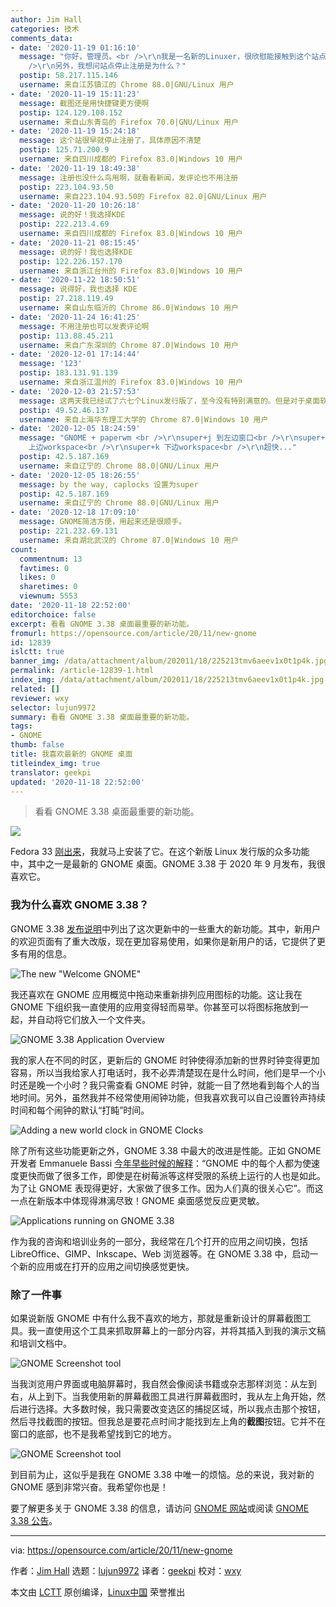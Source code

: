 ```yaml
---
author: Jim Hall
categories: 技术
comments_data:
- date: '2020-11-19 01:16:10'
  message: "你好，管理员。<br />\r\n我是一名新的Linuxer，很欣慰能接触到这个站点。我喜欢这里文章的味道，我会常来，也希望能分享我学习Linux的知识。<br
    />\r\n另外，我想问站点停止注册是为什么？"
  postip: 58.217.115.146
  username: 来自江苏镇江的 Chrome 88.0|GNU/Linux 用户
- date: '2020-11-19 15:11:23'
  message: 截图还是用快捷键更方便啊
  postip: 124.129.108.152
  username: 来自山东青岛的 Firefox 70.0|GNU/Linux 用户
- date: '2020-11-19 15:24:18'
  message: 这个站很早就停止注册了，具体原因不清楚
  postip: 125.71.200.9
  username: 来自四川成都的 Firefox 83.0|Windows 10 用户
- date: '2020-11-19 18:49:38'
  message: 注册也没什么鸟用啊，就看看新闻，发评论也不用注册
  postip: 223.104.93.50
  username: 来自223.104.93.50的 Firefox 82.0|GNU/Linux 用户
- date: '2020-11-20 10:26:18'
  message: 说的好！我选择KDE
  postip: 222.213.4.69
  username: 来自四川成都的 Firefox 83.0|Windows 10 用户
- date: '2020-11-21 08:15:45'
  message: 说的好！我也选择KDE
  postip: 122.226.157.170
  username: 来自浙江台州的 Firefox 83.0|Windows 10 用户
- date: '2020-11-22 18:50:51'
  message: 说得好，我也选择 KDE
  postip: 27.218.119.49
  username: 来自山东临沂的 Chrome 86.0|Windows 10 用户
- date: '2020-11-24 16:41:25'
  message: 不用注册也可以发表评论啊
  postip: 113.88.45.211
  username: 来自广东深圳的 Chrome 87.0|Windows 10 用户
- date: '2020-12-01 17:14:44'
  message: '123'
  postip: 183.131.91.139
  username: 来自浙江温州的 Firefox 83.0|Windows 10 用户
- date: '2020-12-03 21:57:53'
  message: 这两天我已经试了六七个Linux发行版了，至今没有特别满意的。但是对于桌面软件而言，GNOME体验还是不错的。
  postip: 49.52.46.137
  username: 来自上海华东理工大学的 Chrome 87.0|Windows 10 用户
- date: '2020-12-05 18:24:59'
  message: "GNOME + paperwm <br />\r\nsuper+j 到左边窗口<br />\r\nsuper+l 到右边窗口<br />\r\nsuper+i
    上边workspace<br />\r\nsuper+k 下边workspace<br />\r\n超快..."
  postip: 42.5.187.169
  username: 来自辽宁的 Chrome 88.0|GNU/Linux 用户
- date: '2020-12-05 18:26:55'
  message: by the way, caplocks 设置为super
  postip: 42.5.187.169
  username: 来自辽宁的 Chrome 88.0|GNU/Linux 用户
- date: '2020-12-18 17:09:10'
  message: GNOME简洁方便，用起来还是很顺手。
  postip: 221.232.69.131
  username: 来自湖北武汉的 Chrome 87.0|Windows 10 用户
count:
  commentnum: 13
  favtimes: 0
  likes: 0
  sharetimes: 0
  viewnum: 5553
date: '2020-11-18 22:52:00'
editorchoice: false
excerpt: 看看 GNOME 3.38 桌面最重要的新功能。
fromurl: https://opensource.com/article/20/11/new-gnome
id: 12839
islctt: true
banner_img: /data/attachment/album/202011/18/225213tmv6aeev1x0t1p4k.jpg
permalink: /article-12839-1.html
index_img: /data/attachment/album/202011/18/225213tmv6aeev1x0t1p4k.jpg.thumb.jpg
related: []
reviewer: wxy
selector: lujun9972
summary: 看看 GNOME 3.38 桌面最重要的新功能。
tags:
- GNOME
thumb: false
title: 我喜欢最新的 GNOME 桌面
titleindex_img: true
translator: geekpi
updated: '2020-11-18 22:52:00'
---
```



> 
> 看看 GNOME 3.38 桌面最重要的新功能。
> 
> 
> 


![](/data/attachment/album/202011/18/225213tmv6aeev1x0t1p4k.jpg)


Fedora 33 [刚出来](https://fedoramagazine.org/announcing-fedora-33/)，我就马上安装了它。在这个新版 Linux 发行版的众多功能中，其中之一是最新的 GNOME 桌面。GNOME 3.38 于 2020 年 9 月发布，我很喜欢它。


### 我为什么喜欢 GNOME 3.38？


GNOME 3.38 [发布说明](https://help.gnome.org/misc/release-notes/3.38/)中列出了这次更新中的一些重大的新功能。其中，新用户的欢迎页面有了重大改版，现在更加容易使用，如果你是新用户的话，它提供了更多有用的信息。


![The new "Welcome GNOME"](/data/attachment/album/202011/18/225430fx68gfjaym6tafxs.png "The new \"Welcome GNOME\" ")


我还喜欢在 GNOME 应用概览中拖动来重新排列应用图标的功能。这让我在 GNOME 下组织我一直使用的应用变得轻而易举。你甚至可以将图标拖放到一起，并自动将它们放入一个文件夹。


![GNOME 3.38 Application Overview](/data/attachment/album/202011/18/225305b1rfm182emee8ep2.png "GNOME 3.38 Application Overview")


我的家人在不同的时区，更新后的 GNOME 时钟使得添加新的世界时钟变得更加容易，所以当我给家人打电话时，我不必弄清楚现在是什么时间，他们是早一个小时还是晚一个小时？我只需查看 GNOME 时钟，就能一目了然地看到每个人的当地时间。另外，虽然我并不经常使用闹钟功能，但我喜欢我可以自己设置铃声持续时间和每个闹钟的默认“打盹”时间。


![Adding a new world clock in GNOME Clocks](/data/attachment/album/202011/18/225327ekhubhbphib1eikb.png "Adding a new world clock in GNOME Clocks")


除了所有这些功能更新之外，GNOME 3.38 中最大的改进是性能。正如 GNOME 开发者 Emmanuele Bassi [今年早些时候的解释](https://opensource.com/article/20/7/new-gnome-features)：“GNOME 中的每个人都为使速度更快而做了很多工作，即使是在树莓派等这样受限的系统上运行的人也是如此。为了让 GNOME 表现得更好，大家做了很多工作。因为人们真的很关心它”。而这一点在新版本中体现得淋漓尽致！GNOME 桌面感觉反应更灵敏。


![Applications running on GNOME 3.38](/data/attachment/album/202011/18/225351noe704770zetphkl.png "Applications running on GNOME 3.38")


作为我的咨询和培训业务的一部分，我经常在几个打开的应用之间切换，包括 LibreOffice、GIMP、Inkscape、Web 浏览器等。在 GNOME 3.38 中，启动一个新的应用或在打开的应用之间切换感觉更快。


### 除了一件事


如果说新版 GNOME 中有什么我不喜欢的地方，那就是重新设计的屏幕截图工具。我一直使用这个工具来抓取屏幕上的一部分内容，并将其插入到我的演示文稿和培训文档中。


![GNOME Screenshot tool](/data/attachment/album/202011/18/225355p99mbqiysemp8gr4.png "GNOME Screenshot tool")


当我浏览用户界面或电脑屏幕时，我自然会像阅读书籍或杂志那样浏览：从左到右，从上到下。当我使用新的屏幕截图工具进行屏幕截图时，我从左上角开始，然后进行选择。大多数时候，我只需要改变选区的捕捉区域，所以我点击那个按钮，然后寻找截图的按钮。但我总是要花点时间才能找到左上角的**截图**按钮。它并不在窗口的底部，也不是我希望找到它的地方。


![GNOME Screenshot tool](/data/attachment/album/202011/18/225358zphde29fqvtot2g3.png "GNOME Screenshot tool")


到目前为止，这似乎是我在 GNOME 3.38 中唯一的烦恼。总的来说，我对新的 GNOME 感到非常兴奋。我希望你也是！


要了解更多关于 GNOME 3.38 的信息，请访问 [GNOME 网站](https://www.gnome.org/)或阅读 [GNOME 3.38 公告](https://www.gnome.org/news/2020/09/gnome-3-38-released/)。




---


via: <https://opensource.com/article/20/11/new-gnome>


作者：[Jim Hall](https://opensource.com/users/jim-hall) 选题：[lujun9972](https://github.com/lujun9972) 译者：[geekpi](https://github.com/geekpi) 校对：[wxy](https://github.com/wxy)


本文由 [LCTT](https://github.com/LCTT/TranslateProject) 原创编译，[Linux中国](https://linux.cn/) 荣誉推出